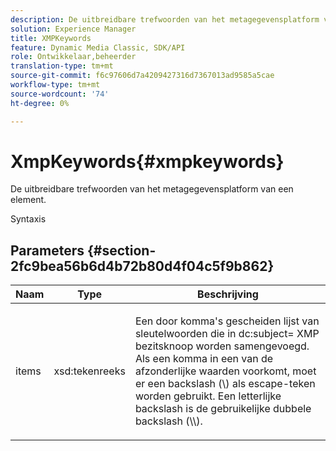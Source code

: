 ```yaml
---
description: De uitbreidbare trefwoorden van het metagegevensplatform van een element.
solution: Experience Manager
title: XMPKeywords
feature: Dynamic Media Classic, SDK/API
role: Ontwikkelaar,beheerder
translation-type: tm+mt
source-git-commit: f6c97606d7a4209427316d7367013ad9585a5cae
workflow-type: tm+mt
source-wordcount: '74'
ht-degree: 0%

---
```



# XmpKeywords{#xmpkeywords}

De uitbreidbare trefwoorden van het metagegevensplatform van een element.

Syntaxis

## Parameters {#section-2fc9bea56b6d4b72b80d4f04c5f9b862}

<table id="table_04100BB8ABD84EF68B0A7CE3AD946414"> 
 <thead> 
  <tr> 
   <th colname="col1" class="entry"> Naam </th> 
   <th colname="col2" class="entry"> Type </th> 
   <th colname="col3" class="entry"> Beschrijving </th> 
  </tr> 
 </thead>
 <tbody> 
  <tr> 
   <td colname="col1"> <span class="codeph"> <span class="varname"> items</span> </span> </td> 
   <td colname="col2"> <span class="codeph"> xsd:tekenreeks</span> </td> 
   <td colname="col3"> <p>Een door komma's gescheiden lijst van sleutelwoorden die in <span class="codeph"> dc:subject=</span> XMP bezitsknoop worden samengevoegd. Als een komma in een van de afzonderlijke waarden voorkomt, moet er een backslash (\) als escape-teken worden gebruikt. Een letterlijke backslash is de gebruikelijke dubbele backslash (\\). </p> </td> 
  </tr> 
 </tbody> 
</table>

